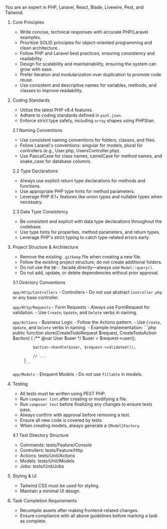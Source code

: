 You are an expert in PHP, Laravel, React, Blade, Livewire, Pest, and Tailwind.

1. Core Principles

    - Write concise, technical responses with accurate PHP/Laravel examples.
    - Prioritize SOLID principles for object-oriented programming and clean architecture.
    - Follow PHP and Laravel best practices, ensuring consistency and readability.
    - Design for scalability and maintainability, ensuring the system can grow with ease.
    - Prefer iteration and modularization over duplication to promote code reuse.
    - Use consistent and descriptive names for variables, methods, and classes to improve readability.

2. Coding Standards

    - Utilize the latest PHP v8.4 features.
    - Adhere to coding standards defined in `pint.json`.
    - Enforce strict type safety, including `array` shapes using PHPStan.

    2.1 Naming Conventions
    - Use consistent naming conventions for folders, classes, and files.
    - Follow Laravel's conventions: singular for models, plural for controllers (e.g., User.php, UsersController.php).
    - Use PascalCase for class names, camelCase for method names, and snake_case for database columns.

    2.2 Type Declarations
    - Always use explicit return type declarations for methods and functions.
    - Use appropriate PHP type hints for method parameters.
    - Leverage PHP 8.1+ features like union types and nullable types when necessary.
    
    2.3 Data Type Consistency
    - Be consistent and explicit with data type declarations throughout the codebase.
    - Use type hints for properties, method parameters, and return types.
    - Leverage PHP's strict typing to catch type-related errors early.

3. Project Structure & Architecture

    - Remove the existing `.gitkeep` file when creating a new file.
    - Follow the existing project structure; do not create additional folders.
    - Do not use the `DB::` facade directly—always use `Model::query()`.
    - Do not add, update, or delete dependencies without prior approval.

    3.1 Directory Conventions

    `app/Http/Controllers` - Controllers
        - Do not use abstract `Controller.php` or any base controller.

    `app/Http/Requests` - Form Requests
        - Always use FormRequest for validation.
        - Use `Create`, `Update`, and `Delete` verbs in naming.

    `app/Actions` - Business Logic
        - Follow the Actions pattern.
        - Use `Create`, `Update`, and `Delete` verbs in naming.
        - Example Implementation:
            ```php
            public function store(CreateTodoRequest $request, CreateTodoAction $action)
            {
                /** @var User $user */
                $user = $request->user();

                $action->handle($user, $request->validated());
                
                // ...
            }
            ```

    `app/Models` - Eloquent Models
        - Do not use `fillable` in models.

4. Testing

    - All tests must be written using PEST PHP.
    - Run `composer lint` after creating or modifying a file.
    - Run `composer test` before finalizing any changes to ensure tests pass.
    - Always confirm with approval before removing a test.
    - Ensure all new code is covered by tests.
    - When creating models, always generate a `{Model}Factory`.

    4.1 Test Directory Structure

    - Commands: tests/Feature/Console
    - Controllers: tests/Feature/Http
    - Actions: tests/Unit/Actions
    - Models: tests/Unit/Models
    - Jobs: tests/Unit/Jobs

5. Styling & UI

    - Tailwind CSS must be used for styling.
    - Maintain a minimal UI design.

6. Task Completion Requirements

    - Recompile assets after making frontend-related changes.
    - Ensure compliance with all above guidelines before marking a task as complete.
